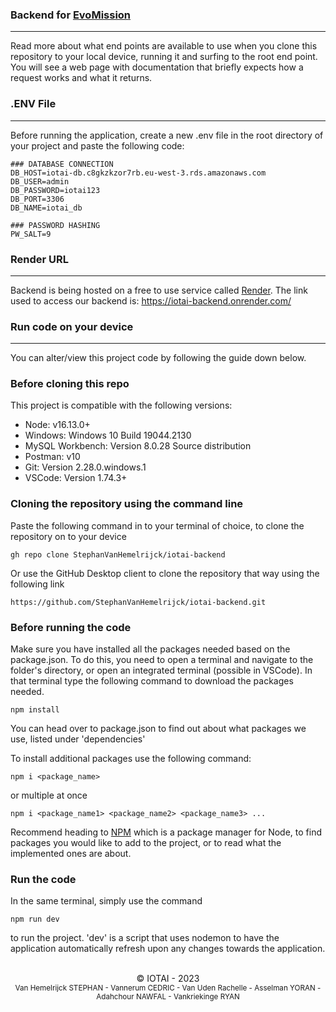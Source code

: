 ### **Backend for [EvoMission](https://github.com/EHB-MCT/full-projects-3-iotai)**

<hr>

Read more about what end points are available to use when you clone this repository to your local device, running it and surfing to the root end point. You will see a web page with documentation that briefly expects how a request works and what it returns.

### **.ENV File**

<hr>

Before running the application, create a new .env file in the root directory of your project and paste the following code:

```
### DATABASE CONNECTION
DB_HOST=iotai-db.c8gkzkzor7rb.eu-west-3.rds.amazonaws.com
DB_USER=admin
DB_PASSWORD=iotai123
DB_PORT=3306
DB_NAME=iotai_db

### PASSWORD HASHING
PW_SALT=9
```

### **Render URL**

<hr>

Backend is being hosted on a free to use service called [Render](https://render.com/). The link used to access our backend is: https://iotai-backend.onrender.com/

### **Run code on your device**

<hr>

You can alter/view this project code by following the guide down below.

### **Before cloning this repo**

This project is compatible with the following versions:

-   Node: v16.13.0+
-   Windows: Windows 10 Build 19044.2130
-   MySQL Workbench: Version 8.0.28 Source distribution
-   Postman: v10
-   Git: Version 2.28.0.windows.1
-   VSCode: Version 1.74.3+

### **Cloning the repository using the command line**

Paste the following command in to your terminal of choice, to clone the repository on to your device

```
gh repo clone StephanVanHemelrijck/iotai-backend
```

Or use the GitHub Desktop client to clone the repository that way using the following link

```
https://github.com/StephanVanHemelrijck/iotai-backend.git
```

### **Before running the code**

Make sure you have installed all the packages needed based on the package.json.
To do this, you need to open a terminal and navigate to the folder's directory, or open an integrated terminal (possible in VSCode). In that terminal type the following command to download the packages needed.

```
npm install
```

You can head over to package.json to find out about what packages we use, listed under 'dependencies'

To install additional packages use the following command:

```
npm i <package_name>
```

or multiple at once

```
npm i <package_name1> <package_name2> <package_name3> ...
```

Recommend heading to [NPM](https://www.npmjs.com/) which is a package manager for Node, to find packages you would like to add to the project, or to read what the implemented ones are about.

### Run the code

In the same terminal, simply use the command

```
npm run dev
```

to run the project. 'dev' is a script that uses nodemon to have the application automatically refresh upon any changes towards the application.

<p align='center'>
<br>
&copy; IOTAI - 2023
<br>
<small>Van Hemelrijck STEPHAN - Vannerum CEDRIC - Van Uden Rachelle - Asselman YORAN - Adahchour NAWFAL - Vankriekinge RYAN<small>
